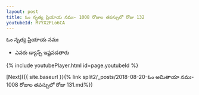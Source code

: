 ```yaml
---
layout: post
title: ఓం నృత్య ప్రియాయ నమః- 1008 రోజుల తపస్సులో రోజు 132
youtubeId: M7YX2PLo6CA
---
```

 
 
 ఓం నృత్య ప్రియాయ నమః  
 
 -  ఎవరు డ్యాన్స్ ఇష్టపడతారు 
 
  
 
  
 
 
 
 
 
 


{% include youtubePlayer.html id=page.youtubeId %}
 
[Next]({{ site.baseurl }}{% link  split2/_posts/2018-08-20-ఓం అమితాయా నమః- 1008 రోజుల తపస్సులో రోజు 131.md%})
 
